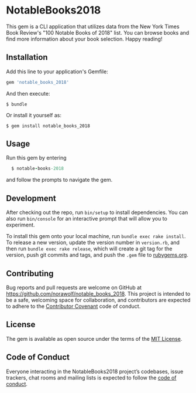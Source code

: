 # NotableBooks2018

This gem is a CLI application that utilizes data from the New York Times Book Review's "100 Notable Books of 2018" list. You can browse books and find more information about your book selection. Happy reading!

## Installation

Add this line to your application's Gemfile:

```ruby
gem 'notable_books_2018'
```

And then execute:

    $ bundle

Or install it yourself as:

    $ gem install notable_books_2018

## Usage

Run this gem by entering

```ruby
  $ notable-books-2018
```

and follow the prompts to navigate the gem.

## Development

After checking out the repo, run `bin/setup` to install dependencies. You can also run `bin/console` for an interactive prompt that will allow you to experiment.

To install this gem onto your local machine, run `bundle exec rake install`. To release a new version, update the version number in `version.rb`, and then run `bundle exec rake release`, which will create a git tag for the version, push git commits and tags, and push the `.gem` file to [rubygems.org](https://rubygems.org).

## Contributing

Bug reports and pull requests are welcome on GitHub at https://github.com/norawolf/notable_books_2018. This project is intended to be a safe, welcoming space for collaboration, and contributors are expected to adhere to the [Contributor Covenant](http://contributor-covenant.org) code of conduct.

## License

The gem is available as open source under the terms of the [MIT License](https://opensource.org/licenses/MIT).

## Code of Conduct

Everyone interacting in the NotableBooks2018 project’s codebases, issue trackers, chat rooms and mailing lists is expected to follow the [code of conduct](https://github.com/norawolf/notable_books_2018/blob/master/CODE_OF_CONDUCT.md).
